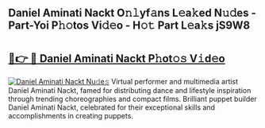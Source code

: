 ## Daniel Aminati Nackt O𝚗𝚕yf𝚊ns L𝚎a𝚔ed N𝚞𝚍es - Part-Yoi P𝚑𝚘tos Vi𝚍𝚎o - H𝚘𝚝 Part L𝚎a𝚔s jS9W8

# <h2><a href="http://kf9wvto.oniu.top/?m=Daniel+Aminati+Nackt">🔗👉 🔴 Daniel Aminati Nackt P𝚑ot𝚘𝚜 V𝚒d𝚎o</a></h2>

[![Daniel Aminati Nackt Nu𝚍e𝚜](https://i.imgur.com/0qMVB7G.gif)](http://kf9wvto.oniu.top/?m=Daniel+Aminati+Nackt)
Virtual performer and multimedia artist Daniel Aminati Nackt, famed for distributing dance and lifestyle inspiration through trending choreographies and compact films. Brilliant puppet builder Daniel Aminati Nackt, celebrated for their exceptional skills and accomplishments in creating puppets.  
